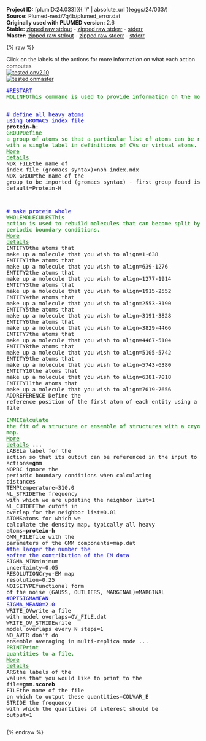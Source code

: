 **Project ID:** [plumID:24.033]({{ '/' | absolute_url }}eggs/24/033/)  
**Source:** Plumed-nest/7q4b/plumed_error.dat  
**Originally used with PLUMED version:** 2.6  
**Stable:** [zipped raw stdout](plumed_error.dat.plumed.stdout.txt.zip) - [zipped raw stderr](plumed_error.dat.plumed.stderr.txt.zip) - [stderr](plumed_error.dat.plumed.stderr)  
**Master:** [zipped raw stdout](plumed_error.dat.plumed_master.stdout.txt.zip) - [zipped raw stderr](plumed_error.dat.plumed_master.stderr.txt.zip) - [stderr](plumed_error.dat.plumed_master.stderr)  

{% raw %}
<div class="plumedpreheader">
<div class="headerInfo" id="value_details_data/Plumed-nest/7q4b/plumed_error.dat"> Click on the labels of the actions for more information on what each action computes </div>
<div class="containerBadge">
<div class="headerBadge"><a href="plumed_error.dat.plumed.stderr"><img src="https://img.shields.io/badge/v2.10-passing-green.svg" alt="tested onv2.10" /></a></div>
<div class="headerBadge"><a href="plumed_error.dat.plumed_master.stderr"><img src="https://img.shields.io/badge/master-passing-green.svg" alt="tested onmaster" /></a></div>
</div>
</div>
<pre class="plumedlisting">
<span style="color:blue" class="comment">#RESTART</span>
<span class="plumedtooltip" style="color:green">MOLINFO<span class="right">This command is used to provide information on the molecules that are present in your system. <a href="https://www.plumed.org/doc-master/user-doc/html/MOLINFO" style="color:green">More details</a><i></i></span></span> <span class="plumedtooltip">STRUCTURE<span class="right">a file in pdb format containing a reference structure<i></i></span></span>=structure_noh.pdb

<span style="color:blue" class="comment"># define all heavy atoms using GROMACS index file</span>
<span style="display:none;" id="data/Plumed-nest/7q4b/plumed_error.dat">The MOLINFO action with label <b></b> calculates something</span><b name="data/Plumed-nest/7q4b/plumed_error.datprotein-h" onclick='showPath("data/Plumed-nest/7q4b/plumed_error.dat","data/Plumed-nest/7q4b/plumed_error.datprotein-h","data/Plumed-nest/7q4b/plumed_error.datprotein-h","brown")'>protein-h</b>: <span class="plumedtooltip" style="color:green">GROUP<span class="right">Define a group of atoms so that a particular list of atoms can be referenced with a single label in definitions of CVs or virtual atoms. <a href="https://www.plumed.org/doc-master/user-doc/html/GROUP" style="color:green">More details</a><i></i></span></span> <span class="plumedtooltip">NDX_FILE<span class="right">the name of index file (gromacs syntax)<i></i></span></span>=noh_index.ndx  <span class="plumedtooltip">NDX_GROUP<span class="right">the name of the group to be imported (gromacs syntax) - first group found is used by default<i></i></span></span>=Protein-H

<span style="color:blue" class="comment"># make protein whole</span>
<span style="display:none;" id="data/Plumed-nest/7q4b/plumed_error.datprotein-h">The GROUP action with label <b>protein-h</b> calculates something</span><span class="plumedtooltip" style="color:green">WHOLEMOLECULES<span class="right">This action is used to rebuild molecules that can become split by the periodic boundary conditions. <a href="https://www.plumed.org/doc-master/user-doc/html/WHOLEMOLECULES" style="color:green">More details</a><i></i></span></span> <span class="plumedtooltip">ENTITY0<span class="right">the atoms that make up a molecule that you wish to align<i></i></span></span>=1-638 <span class="plumedtooltip">ENTITY1<span class="right">the atoms that make up a molecule that you wish to align<i></i></span></span>=639-1276 <span class="plumedtooltip">ENTITY2<span class="right">the atoms that make up a molecule that you wish to align<i></i></span></span>=1277-1914 <span class="plumedtooltip">ENTITY3<span class="right">the atoms that make up a molecule that you wish to align<i></i></span></span>=1915-2552 <span class="plumedtooltip">ENTITY4<span class="right">the atoms that make up a molecule that you wish to align<i></i></span></span>=2553-3190 <span class="plumedtooltip">ENTITY5<span class="right">the atoms that make up a molecule that you wish to align<i></i></span></span>=3191-3828 <span class="plumedtooltip">ENTITY6<span class="right">the atoms that make up a molecule that you wish to align<i></i></span></span>=3829-4466 <span class="plumedtooltip">ENTITY7<span class="right">the atoms that make up a molecule that you wish to align<i></i></span></span>=4467-5104 <span class="plumedtooltip">ENTITY8<span class="right">the atoms that make up a molecule that you wish to align<i></i></span></span>=5105-5742 <span class="plumedtooltip">ENTITY9<span class="right">the atoms that make up a molecule that you wish to align<i></i></span></span>=5743-6380 <span class="plumedtooltip">ENTITY10<span class="right">the atoms that make up a molecule that you wish to align<i></i></span></span>=6381-7018 <span class="plumedtooltip">ENTITY11<span class="right">the atoms that make up a molecule that you wish to align<i></i></span></span>=7019-7656 <span class="plumedtooltip">ADDREFERENCE<span class="right"> Define the reference position of the first atom of each entity using a PDB file<i></i></span></span>
<br/><span class="plumedtooltip" style="color:green">EMMI<span class="right">Calculate the fit of a structure or ensemble of structures with a cryo-EM density map. <a href="https://www.plumed.org/doc-master/user-doc/html/EMMI" style="color:green">More details</a><i></i></span></span> ...
<span class="plumedtooltip">LABEL<span class="right">a label for the action so that its output can be referenced in the input to other actions<i></i></span></span>=<b name="data/Plumed-nest/7q4b/plumed_error.datgmm" onclick='showPath("data/Plumed-nest/7q4b/plumed_error.dat","data/Plumed-nest/7q4b/plumed_error.datgmm","data/Plumed-nest/7q4b/plumed_error.datgmm","brown")'>gmm</b> <span class="plumedtooltip">NOPBC<span class="right"> ignore the periodic boundary conditions when calculating distances<i></i></span></span> <span class="plumedtooltip">TEMP<span class="right">temperature<i></i></span></span>=310.0 <span class="plumedtooltip">NL_STRIDE<span class="right">The frequency with which we are updating the neighbor list<i></i></span></span>=1 <span class="plumedtooltip">NL_CUTOFF<span class="right">The cutoff in overlap for the neighbor list<i></i></span></span>=0.01
<span class="plumedtooltip">ATOMS<span class="right">atoms for which we calculate the density map, typically all heavy atoms<i></i></span></span>=<b name="data/Plumed-nest/7q4b/plumed_error.datprotein-h">protein-h</b> <span class="plumedtooltip">GMM_FILE<span class="right">file with the parameters of the GMM components<i></i></span></span>=map.dat
<span style="color:blue" class="comment">#the larger the number the softer the contribution of the EM data</span>
<span class="plumedtooltip">SIGMA_MIN<span class="right">minimum uncertainty<i></i></span></span>=0.05 <span class="plumedtooltip">RESOLUTION<span class="right">Cryo-EM map resolution<i></i></span></span>=0.25 <span class="plumedtooltip">NOISETYPE<span class="right">functional form of the noise (GAUSS, OUTLIERS, MARGINAL)<i></i></span></span>=MARGINAL
<span style="color:blue" class="comment">#OPTSIGMAMEAN SIGMA_MEAN0=2.0</span>
<span class="plumedtooltip">WRITE_OV<span class="right">write a file with model overlaps<i></i></span></span>=OV_FILE.dat
<span class="plumedtooltip">WRITE_OV_STRIDE<span class="right">write model overlaps every N steps<i></i></span></span>=1
<span class="plumedtooltip">NO_AVER<span class="right"> don't do ensemble averaging in multi-replica mode<i></i></span></span>
...
<span style="display:none;" id="data/Plumed-nest/7q4b/plumed_error.datgmm">The EMMI action with label <b>gmm</b> calculates the following quantities:<table  align="center" frame="void" width="95%" cellpadding="5%"><tr><td width="5%"><b> Quantity </b>  </td><td><b> Description </b> </td></tr><tr><td width="5%">gmm.scoreb</td><td>Bayesian score</td></tr><tr><td width="5%">gmm.acc</td><td>MC acceptance for uncertainty</td></tr><tr><td width="5%">gmm.sigma</td><td>uncertainty in the forward models and experiment</td></tr><tr><td width="5%">gmm.neff</td><td>effective number of replicas</td></tr></table></span><span class="plumedtooltip" style="color:green">PRINT<span class="right">Print quantities to a file. <a href="https://www.plumed.org/doc-master/user-doc/html/PRINT" style="color:green">More details</a><i></i></span></span> <span class="plumedtooltip">ARG<span class="right">the labels of the values that you would like to print to the file<i></i></span></span>=<b name="data/Plumed-nest/7q4b/plumed_error.datgmm">gmm.scoreb</b> <span class="plumedtooltip">FILE<span class="right">the name of the file on which to output these quantities<i></i></span></span>=COLVAR_E <span class="plumedtooltip">STRIDE<span class="right"> the frequency with which the quantities of interest should be output<i></i></span></span>=1
</pre>
{% endraw %}
